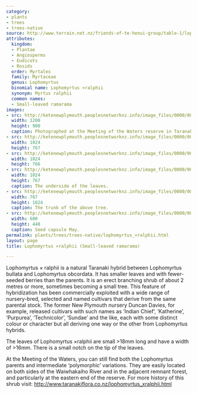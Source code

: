 ```yaml
---
category:
- plants
- trees
- trees-native
source: http://www.terrain.net.nz/friends-of-te-henui-group/table-1/lophomyrtus-ralphii-small-leaved-ramarama.html
attributes:
  kingdom:
  - Plantae
  - Angiosperms
  - Eudicots
  - Rosids
  order: Myrtales
  family: Myrtaceae
  genus: Lophomyrtus
  binomial name: Lophomyrtus ×ralphii
  synonym: Myrtus ralphii
  common names:
  - Small-leaved ramarama
images:
- src: http://ketenewplymouth.peoplesnetworknz.info/image_files/0000/0005/7144/Lophomyrtus_X_ralphii.JPG
  width: 1200
  height: 900
  caption: Photographed at the Meeting of the Waters reserve in Taranaki.
- src: http://ketenewplymouth.peoplesnetworknz.info/image_files/0000/0005/7124/Lophomyrtus_X_ralphii-001.JPG
  width: 1024
  height: 767
- src: http://ketenewplymouth.peoplesnetworknz.info/image_files/0000/0005/7154/Lophomyrtus_X_ralphii.JPG
  width: 1024
  height: 766
- src: http://ketenewplymouth.peoplesnetworknz.info/image_files/0000/0005/7149/Lophomyrtus_X_ralphii-003.JPG
  width: 1024
  height: 767
  caption: The underside of the leaves.
- src: http://ketenewplymouth.peoplesnetworknz.info/image_files/0000/0005/7139/Lophomyrtus_X_ralphii-004.JPG
  width: 767
  height: 1024
  caption: The trunk of the above tree.
- src: http://ketenewplymouth.peoplesnetworknz.info/image_files/0000/0005/7129/Lophomyrtus_X_ralphii-002.JPG
  width: 600
  height: 448
  caption: Seed capsule May.
permalink: plants/trees/trees-native/lophomyrtus_×ralphii.html
layout: page
title: Lophomyrtus ×ralphii (Small-leaved ramarama)

---
```

Lophomyrtus × ralphii is a natural Taranaki hybrid between Lophomyrtus bullata and Lophomyrtus obcordata. It has smaller leaves and with fewer-seeded berries than the parents. It is an erect branching shrub of about 2 metres or more, sometimes becoming a small tree. This feature of hybridization has been commercially exploited with a wide range of nursery-bred, selected and named cultivars that derive from the same parental stock. The former New Plymouth nursery Duncan Davies, for example, released cultivars with such names as ‘Indian Chief’, ‘Katherine’, ‘Purpurea’, ‘Technicolor’, ‘Sundae’ and the like, each with some distinct colour or character but all deriving one way or the other from Lophomyrtus hybrids.</p> <p>The leaves of Lophomyrtus ×ralphii are small &gt;18mm long and have a width of &gt;16mm. There is a small notch on the tip of the leaves. 

At the Meeting of the Waters, you can still find both the Lophomyrtus parents and intermediate ‘polymorphic’ variations. They are easily located on both sides of the Waiwhakaiho River and in the adjacent remnant forest, and particularly at the eastern end of the reserve.
For more history of this shrub visit: <a href="http://www.taranakiflora.co.nz/lophomyrtus_xralphii.html%20">http://www.taranakiflora.co.nz/lophomyrtus_xralphii.html</a>
